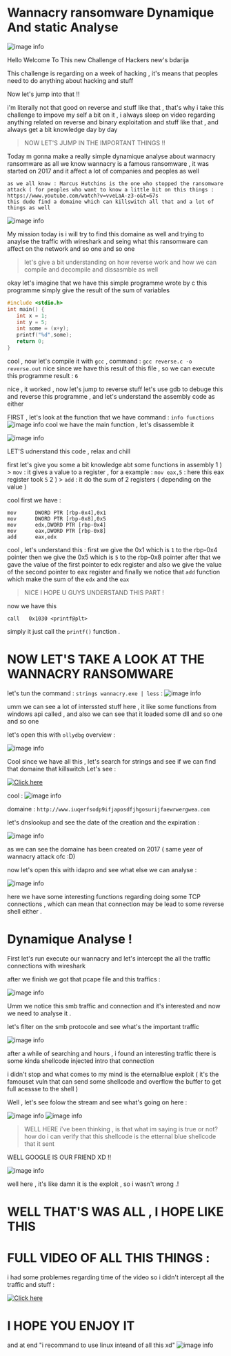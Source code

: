 
# Wannacry ransomware Dynamique And static Analyse

![image info](https://github.com/Shakun8/BDSecCTF-2022/blob/main/images/avatars-5MJkAJDeE44fah5K-W4X6QA-t240x240.jpg?raw=true)

Hello Welcome To This new Challenge of Hackers new's bdarija

This challenge is regarding on a week of hacking , it's means that peoples need to do anything about hacking and stuff

Now let's jump into that !!

i'm literally not that good on reverse and stuff like that , that's why i take this challenge to impove my self a bit on it , i always sleep on video regarding anything related on reverse and binary exploitation and stuff like that , and always get a bit knowledge day by day

> NOW LET'S JUMP IN THE IMPORTANT THINGS !!

Today m gonna make a really simple dynamique analyse about wannacry ransomware 
as all we know wannacry is a famous ransomware , it was started on 2017 and it affect a lot of companies and peoples as well 


```
as we all know : Marcus Hutchins is the one who stopped the ransomware attack ( for peoples who want to know a little bit on this things : https://www.youtube.com/watch?v=vveLaA-z3-o&t=67s
this dude find a domaine which can killswitch all that and a lot of things as well
```

![image info](https://www.francetvinfo.fr/pictures/kPMESFvVtDj6R39eXtOAPhYQvQM/752x423/2017/08/04/phpRtC622_1.jpg)

My mission today is i will try to find this domaine as well and trying to anaylse the traffic with wireshark and seing what this ransomware can affect on the network and so one and so one

> let's give a bit understanding on how reverse work and how we can compile and decompile and dissasmble as well

okay let's imagine that we have this simple programme wrote by c
this programme simply give the result of the sum of variables

```c
#include <stdio.h>
int main() {
   int x = 1;
   int y = 5;
   int some = (x+y);
   printf("%d",some);
   return 0;
}
```
cool , now let's compile it with `gcc` , command : `gcc reverse.c -o reverse.out`
nice since we have this result of this file , so we can execute this programme
result : `6`

nice , it worked , now let's jump to reverse stuff
let's use gdb to debuge this and reverse this programme , and let's understand the assembly code as either

FIRST , let's look at the function that we have 
command : `info functions`
![image info](https://github.com/Shakun8/BDSecCTF-2022/blob/main/images/1.JPG?raw=true)
cool we have the main function , let's disassemble it

![image info](https://github.com/Shakun8/BDSecCTF-2022/blob/main/2.JPG?raw=true)

LET'S udnerstand this code , relax and chill

first let's give you some a bit knowledge abt some functions in assembly
1 ) > `mov` : it gives a value to a register , for a example : `mov eax,5` : here this eax register took `5`
2 ) > `add` : it do the sum of 2 registers ( depending on the value )

cool first we have : 
```assembly
mov      DWORD PTR [rbp-0x4],0x1
mov 	 DWORD PTR [rbp-0x8],0x5
mov      edx,DWORD PTR [rbp-0x4]
mov      eax,DWORD PTR [rbp-0x8]
add      eax,edx
```
cool , let's understand this :
first we give the 0x1 which is `1` to the rbp-0x4 pointer
then we give the 0x5 which is `5` to the rbp-0x8 pointer
after that we gave the value of the first pointer to edx register
and also we give the value of the second pointer to eax register
and finally we notice that `add` function which make the sum of the `edx` and the `eax`

> NICE I HOPE U GUYS UNDERSTAND THIS PART !

now we have this 
```assembly
call   0x1030 <printf@plt>
```
simply it just call the `printf()` function .

# NOW LET'S TAKE A LOOK AT THE WANNACRY RANSOMWARE 

let's tun the command :
`strings wannacry.exe | less` :
![image info](https://github.com/Shakun8/BDSecCTF-2022/blob/main/images/3.JPG?raw=true)

umm we can see a lot of interssted stuff here , it like some functions from windows api called , and also we can see that it loaded some dll and so one and so one

let's open this with `ollydbg`
 overview : 
 
 ![image info](https://github.com/Shakun8/BDSecCTF-2022/blob/main/images/4.PNG?raw=true)
 
Cool since we have all this , let's search for strings and see if we can find that domaine that killswitch 
Let's see :



[![Click here](https://img.youtube.com/vi/ncegr7o8WZY/0.jpg)](https://www.youtube.com/watch?v=ncegr7o8WZY) 



cool : 
![image info](https://github.com/Shakun8/BDSecCTF-2022/blob/main/images/5.PNG?raw=true)

domaine : `http://www.iuqerfsodp9ifjaposdfjhgosurijfaewrwergwea.com`

let's dnslookup and see the date of the creation and the expiration : 

![image info](https://github.com/Shakun8/BDSecCTF-2022/blob/main/images/6.JPG?raw=true)

as we can see the domaine has been created on 2017 ( same year of wannacry attack ofc :D)

now let's open this with idapro and see what else we can analyse : 

![image info](https://github.com/Shakun8/BDSecCTF-2022/blob/main/images/8.PNG?raw=true)

here we have some interesting functions regarding doing some TCP connections , which can mean that connection may be lead to some reverse shell either .


# Dynamique Analyse !

First let's run execute our wannacry and let's intercept the all the traffic connections with wireshark 

after we finish we got that pcape file and this traffics : 

![image info](https://github.com/Shakun8/BDSecCTF-2022/blob/main/images/9.PNG?raw=true)

Umm we notice this smb traffic and connection and it's interested and now we need to analyse it .

let's filter on the smb protocole and see what's the important traffic

![image info](https://github.com/Shakun8/BDSecCTF-2022/blob/main/images/10.PNG?raw=true)

after a while of searching and hours , i found an interesting traffic there is some kinda shellcode injected intro that connection

i didn't stop and what comes to my mind is the eternalblue exploit ( it's the famouset vuln that can send some shellcode and overflow the buffer to get full acessse to the shell )

Well , let's see folow the stream and see what's going on here :

![image info](https://github.com/Shakun8/BDSecCTF-2022/blob/main/images/11.PNG?raw=true)
![image info](https://github.com/Shakun8/BDSecCTF-2022/blob/main/images/12.PNG?raw=true)


> WELL HERE i've been thinking , is that what im saying is true or not? how do i can verify that this shellcode is the etternal blue shellcode that it sent

WELL GOOGLE IS OUR FRIEND XD !!

![image info](https://github.com/Shakun8/BDSecCTF-2022/blob/main/images/13.JPG?raw=true)

well here , it's like damn it is the exploit , so i wasn't wrong .!


# WELL THAT'S WAS ALL , I HOPE LIKE THIS 

# FULL VIDEO OF ALL THIS THINGS : 

i had some problemes regarding time of the video so i didn't intercept all the traffic and stuff : 




[![Click here](https://img.youtube.com/vi/cP5UoxQI-0c/0.jpg)](https://www.youtube.com/watch?v=cP5UoxQI-0c) 


# I HOPE YOU ENJOY IT 

and at end "i recommand to use linux inteand of all this xd"
![image info](https://pbs.twimg.com/media/C_7I8OgUIAALg0r?format=jpg&name=900x900)
